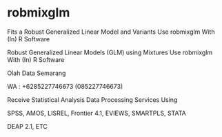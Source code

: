 # robmixglm
Fits a Robust Generalized Linear Model and Variants Use robmixglm With (In) R Software

Robust Generalized Linear Models (GLM) using Mixtures Use robmixglm With (In) R Software

Olah Data Semarang

WA : +6285227746673 (085227746673)

Receive Statistical Analysis Data Processing Services Using

SPSS, AMOS, LISREL, Frontier 4.1, EVIEWS, SMARTPLS, STATA

DEAP 2.1, ETC
